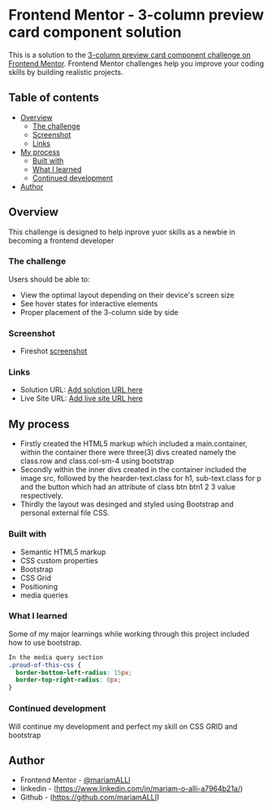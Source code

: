 # Frontend Mentor - 3-column preview card component solution

This is a solution to the [3-column preview card component challenge on Frontend Mentor](https://www.frontendmentor.io/challenges/3column-preview-card-component-pH92eAR2-). Frontend Mentor challenges help you improve your coding skills by building realistic projects. 

## Table of contents

- [Overview](#overview)
  - [The challenge](#the-challenge)
  - [Screenshot](#screenshot)
  - [Links](#links)
- [My process](#my-process)
  - [Built with](#built-with)
  - [What I learned](#what-i-learned)
  - [Continued development](#continued-development)
- [Author](#author)


## Overview
This challenge is designed to help inprove yuor skills as a 
 newbie in becoming a frontend developer

### The challenge

Users should be able to:

- View the optimal layout depending on their device's screen size
- See hover states for interactive elements
- Proper placement of the 3-column side by side

### Screenshot

- Fireshot [screenshot](https://i.imgur.com/Tdjs3NB.jpg)

### Links

- Solution URL: [Add solution URL here]()
- Live Site URL: [Add live site URL here]()

## My process
- Firstly created the HTML5 markup which included a main.container, within the container there were three(3) divs created namely the class.row and class.col-sm-4 using bootstrap
- Secondly within the inner divs created in the container included the image src, followed by the hearder-text.class for h1, sub-text.class for p and the button which had an attribute of class btn btn1 2 3 value respectively.
- Thirdly the layout was desinged and styled using Bootstrap and personal external file CSS.

### Built with

- Semantic HTML5 markup
- CSS custom properties
- Bootstrap
- CSS Grid
- Positioning
- media queries

### What I learned

Some of my major learnings while working through this project included how to use bootstrap. 

```css
In the media query section 
.proud-of-this-css {
  border-bottom-left-radius: 15px;
  border-top-right-radius: 0px;
}
```

### Continued development
Will continue my development and perfect my skill on CSS GRID
and bootstrap

## Author

- Frontend Mentor - [@mariamALLI](https://www.frontendmentor.io/profile/yourusername)  
- linkedin - (https://www.linkedin.com/in/mariam-o-alli-a7964b21a/)
- Github - (https://github.com/mariamALLI)
